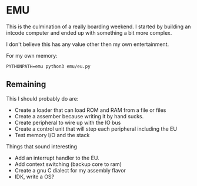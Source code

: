 # EMU

This is the culmination of a really boarding weekend. I started by building an
intcode computer and ended up with something a bit more complex.

I don't believe this has any value other then my own entertainment.

For my own memory:

```
PYTHONPATH=emu python3 emu/eu.py
```

## Remaining

This I should probably do are: 

- Create a loader that can load ROM and RAM from a file or files
- Create a assember because writing it by hand sucks.
- Create peripheral to wire up with the IO bus
- Create a control unit that will step each peripheral including the EU
- Test memory I/O and the stack

Things that sound interesting

- Add an interrupt handler to the EU.
- Add context switching (backup core to ram)
- Create a gnu C dialect for my assembly flavor
- IDK, write a OS?

